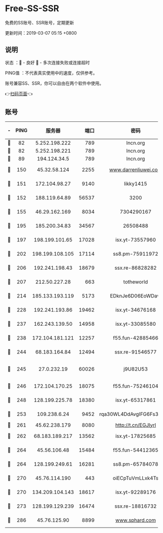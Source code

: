 # Free-SS-SSR

免费的SS账号、SSR账号，定期更新

更新时间：2019-03-07 05:15 +0800

## 说明

状态     ：🙂 - 良好 🙁 - 多次连接失败或连接超时

PING值   ：不代表真实使用中的速度，仅供参考。

账号兼容SS、SSR，你可以自由在两个软件中使用。

👉[扫码页面](https://liesauer.github.io/Free-SS-SSR/)👈

## 账号

|-|PING|服务器|端口|密码|加密方式|区域|
|:----:|:----:|:-----:|-----:|:----:|:----:|:----:|
|🙂|82|5.252.198.222|789|lncn.org|rc4|JP|
|🙂|82|5.252.198.221|789|lncn.org|rc4|JP|
|🙂|89|194.124.34.5|789|lncn.org|rc4|JP|
|🙂|150|45.32.58.124|2255|www.darrenliuwei.com|aes-256-cfb|JP|
|🙂|151|172.104.98.27|9140|likky1415|aes-256-cfb|JP|
|🙂|152|188.119.64.89|56537|3200|aes-256-cfb|RU|
|🙂|155|46.29.162.169|8034|7304290167|aes-256-cfb|RU|
|🙂|195|185.200.34.83|34567|26508488|aes-256-cfb|US|
|🙂|197|198.199.101.65|17028|isx.yt-73557960|aes-256-cfb|US|
|🙂|202|198.199.108.105|17114|ss8.pm-75911972|aes-256-cfb|US|
|🙂|206|192.241.198.43|18679|ssx.re-86828282|aes-256-cfb|US|
|🙂|207|212.50.227.28|663|totheworld|aes-256-cfb|US|
|🙂|214|185.133.193.119|5173|EDknJe6D06EoWDaw|aes-256-cfb|US|
|🙂|228|192.241.193.86|19462|isx.yt-34676168|aes-256-cfb|US|
|🙂|237|162.243.139.50|14958|isx.yt-33085580|aes-256-cfb|US|
|🙂|238|172.104.181.121|12257|f55.fun-42885466|aes-256-cfb|SG|
|🙂|244|68.183.164.84|12494|ssx.re-91546577|aes-256-cfb|US|
|🙂|245|27.0.232.19|60026|j9U82U53|xchacha20-ietf-poly1305|HK|
|🙂|246|172.104.170.25|18075|f55.fun-75246104|aes-256-cfb|SG|
|🙂|248|128.199.225.78|18380|isx.yt-65317861|aes-256-cfb|SG|
|🙂|253|109.238.6.24|9452|rqa30WL4DdAvgIFG6Fs3znzTa|aes-256-cfb|FR|
|🙂|261|45.62.238.179|8080|http://t.cn/EGJIyrl|rc4-md5|CA|
|🙂|262|68.183.189.217|13562|isx.yt-17825685|aes-256-cfb|SG|
|🙂|264|45.56.106.48|15484|f55.fun-54412365|aes-256-cfb|US|
|🙂|264|128.199.249.61|16281|ss8.pm-65784078|aes-256-cfb|SG|
|🙂|270|45.76.114.190|443|oiECpTuVmLLxk4Ts|aes-256-cfb|AU|
|🙂|270|134.209.104.143|18617|isx.yt-92289176|aes-256-cfb|SG|
|🙂|273|128.199.129.239|16474|ssx.re-18816732|aes-256-cfb|SG|
|🙂|286|45.76.125.90|8899|www.sphard.com|aes-256-cfb|AU|
